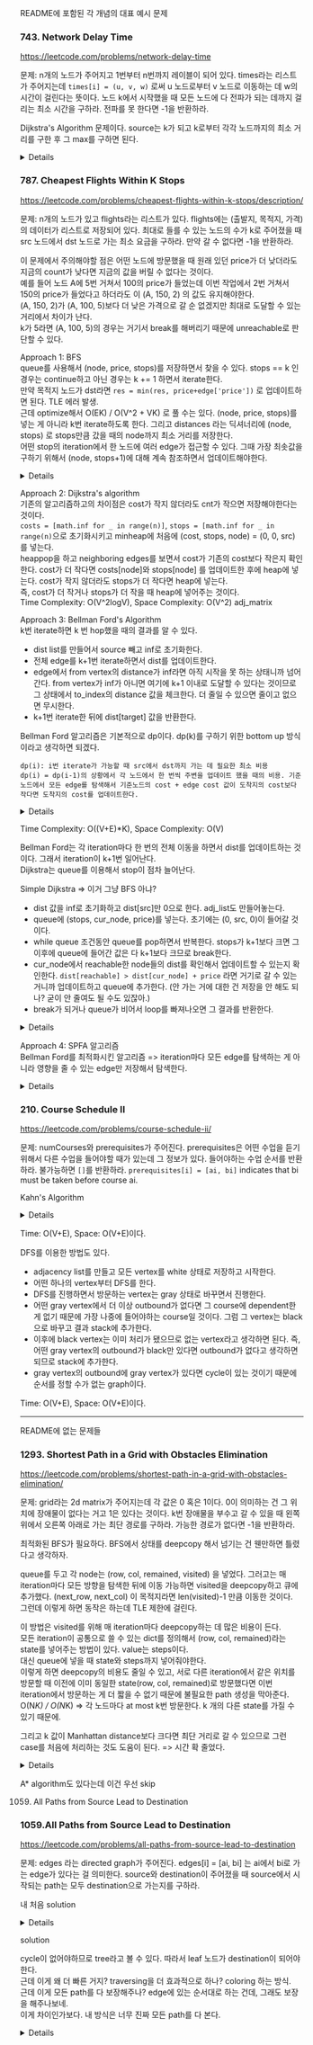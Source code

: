 README에 포함된 각 개념의 대표 예시 문제



### 743. Network Delay Time

https://leetcode.com/problems/network-delay-time

문제: n개의 노드가 주어지고 1번부터 n번까지 레이블이 되어 있다. times라는 리스트가 주어지는데 `times[i] = (u, v, w)` 로써 u 노드로부터 v 노드로 이동하는 데 w의 시간이 걸린다는 뜻이다. 노드 k에서 시작했을 때 모든 노드에 다 전파가 되는 데까지 걸리는 최소 시간을 구하라. 전파를 못 한다면 -1을 반환하라.

Dijkstra's Algorithm 문제이다. source는 k가 되고 k로부터 각각 노드까지의 최소 거리를 구한 후 그 max를 구하면 된다.

<details>

```python
class Solution:
    def networkDelayTime(self, times: List[List[int]], n: int, k: int) -> int:
        # Dijkstra's Algorithm으로 source로부터의 최소 cost를 다 구하고 그것들의 max를 구한다.
        d = {}  # key: destination, value: distance, 만약 path가 필요하다면 (distance, previous) 이렇게 넣으면 된다.
        for i in range(n):
            d[i+1] = math.inf
        #d = defaultdict(lambda: math.inf)  # 이렇게 초기화하면 마지막에 key를 직접 명시해서 접근해야한다. dict에 없는 게 있으면 unreachable이니까.
        d[k] = 0

        adj_matrix = [[] for _ in range(n+1)]  # (dest, cost)
        for time in times:
            src, dest, cost = time
            adj_matrix[src].append((dest, cost))

        heap = [(0, k, k)]  # (distance, next, previous)
        
        while True:
            next_cost, next_vertex, prev_vertex = heapq.heappop(heap)
            for dest, cost in adj_matrix[next_vertex]:
                if d[dest] <= d[next_vertex] + cost:
                    continue
                d[dest] = d[next_vertex] + cost
                heapq.heappush(heap, (cost, dest, next_vertex))
            if len(heap) == 0:
                break

        res = max(map(lambda x: d[x], d))
        return res if res != math.inf else -1
```

</details>




### 787. Cheapest Flights Within K Stops

https://leetcode.com/problems/cheapest-flights-within-k-stops/description/
    
문제: n개의 노드가 있고 flights라는 리스트가 있다. flights에는 (출발지, 목적지, 가격) 의 데이터가 리스트로 저장되어 있다. 최대로 들를 수 있는 노드의 수가 k로 주어졌을 때 src 노드에서 dst 노드로 가는 최소 요금을 구하라. 만약 갈 수 없다면 -1을 반환하라.

이 문제에서 주의해야할 점은 어떤 노드에 방문했을 때 원래 있던 price가 더 낮더라도 지금의 count가 낮다면 지금의 값을 버릴 수 없다는 것이다.    
예를 들어 노드 A에 5번 거쳐서 100의 price가 들었는데 이번 작업에서 2번 거쳐서 150의 price가 들었다고 하더라도 이 (A, 150, 2) 의 값도 유지해야한다.   
(A, 150, 2)가 (A, 100, 5)보다 더 낮은 가격으로 갈 순 없겠지만 최대로 도달할 수 있는 거리에서 차이가 난다.   
k가 5라면 (A, 100, 5)의 경우는 거기서 break를 해버리기 때문에 unreachable로 판단할 수 있다.   

Approach 1: BFS   
queue를 사용해서 (node, price, stops)를 저장하면서 찾을 수 있다. stops == k 인 경우는 continue하고 아닌 경우는 k += 1 하면서 iterate한다.     
만약 목적지 노드가 dst라면 `res = min(res, price+edge['price'])` 로 업데이트하면 된다.
TLE 에러 발생.   
근데 optimize해서 O(EK) / O(V^2 + VK) 로 풀 수는 있다. (node, price, stops)를 넣는 게 아니라 k번 iterate하도록 한다. 
그리고 distances 라는 딕셔너리에 (node, stops) 로 stops만큼 갔을 때의 node까지 최소 거리를 저장한다.    
어떤 stop의 iteration에서 한 노드에 여러 edge가 접근할 수 있다. 그때 가장 최솟값을 구하기 위해서 (node, stops+1)에 대해 계속 참조하면서 업데이트해야한다.

<details>

```python
        while bfsQ and stops < K + 1:
            # Iterate on current level
            length = len(bfsQ)
            for _ in range(length):
                node = bfsQ.popleft()
                
                # Loop over neighbors of popped node
                for nei in range(n):
                    if adj_matrix[node][nei] > 0:
                        dU = distances.get((node, stops), float("inf"))  # 이 값은 항상 있다. 이전 iteration에서 만든 값이다.
                        dV = distances.get((nei, stops + 1), float("inf"))  # 아직 unreached 상태라면 inf일테다. 있다면 다른 노드에서 간 결과인데 그거랑 비교하는 것이다.
                        wUV = adj_matrix[node][nei]
                        
                        if dU + wUV < dV:
                            distances[nei, stops + 1] = dU + wUV
                            bfsQ.append(nei)
```


```py
# 내 BFS 솔루션: memory limit exceeded
    def findCheapestPrice(self, n: int, flights: List[List[int]], src: int, dst: int, k: int) -> int:
        adj_list = [[] for _ in range(n)]  # index: src, element: (dst, weight)
        for _src, _dst, _price in flights:
            adj_list[_src].append((_dst, _price))

        queue = deque([(src, 0, -1)])  # (current vertex, price sum, stops to get to this vertex)
        res = math.inf
        while queue:
            cur_vertex, price_sum, count = queue.popleft()
            for next_vertex, weight in adj_list[cur_vertex]:
                if next_vertex == dst:
                    res = min(res, price_sum + weight)
                    continue
                if count + 1 >= k:
                    continue
                queue.append((next_vertex, price_sum + weight, count+1))
            
        if res != math.inf:
            return res
        return -1
```

</details>


Approach 2: Dijkstra's algorithm     
기존의 알고리즘하고의 차이점은 cost가 작지 않더라도 cnt가 작으면 저장해야한다는 것이다.   
`costs = [math.inf for _ in range(n)]`, `stops = [math.inf for _ in range(n)`으로 초기화시키고 minheap에 처음에 (cost, stops, node) = (0, 0, src) 를 넣는다.   
heappop을 하고 neighboring edges를 보면서 cost가 기존의 cost보다 작은지 확인한다. cost가 더 작다면 costs[node]와 stops[node] 를 업데이트한 후에 heap에 넣는다. cost가 작지 않더라도 stops가 더 작다면 heap에 넣는다.   
즉, cost가 더 작거나 stops가 더 작을 때 heap에 넣어주는 것이다.   
Time Complexity: O(V^2logV), Space Complexity: O(V^2) adj_matrix


Approach 3: Bellman Ford's Algorithm   
k번 iterate하면 k 번 hop했을 때의 결과를 알 수 있다.   
- dist list를 만들어서 source 빼고 inf로 초기화한다.   
- 전체 edge를 k+1번 iterate하면서 dist를 업데이트한다. 
- edge에서 from vertex의 distance가 inf라면 아직 시작을 못 하는 상태니까 넘어간다. from vertex가 inf가 아니면 여기에 k+1 이내로 도달할 수 있다는 것이므로 그 상태에서 to_index의 distance 값을 체크한다. 더 줄일 수 있으면 줄이고 없으면 무시한다.
- k+1번 iterate한 뒤에 dist[target] 값을 반환한다.

Bellman Ford 알고리즘은 기본적으로 dp이다. dp(k)를 구하기 위한 bottom up 방식이라고 생각하면 되겠다.    

```
dp(i): i번 iterate가 가능할 때 src에서 dst까지 가는 데 필요한 최소 비용
dp(i) = dp(i-1)의 상황에서 각 노드에서 한 번씩 주변을 업데이트 했을 때의 비용. 기준 노드에서 모든 edge를 탐색해서 기준노드의 cost + edge cost 값이 도착지의 cost보다 작다면 도착지의 cost를 업데이트한다.
```

<details>

```python
dist = [math.inf] * n
dist[src] = 0
for _ in range(K+1):
    next_dist = copy.deepcopy(dist)  # deepcopy를 해야한다. 안 그러면 edge iterate하면서 dist[_from] 값이 바뀔 수 있다.
    for _from, _to, _price in flights:
        if dist[_from] == math.inf:
            continue
        next_dist[_to] = min(next_dist[_to], dist[_from] + _price)  # 여기서 min의 first parameter는 dist가 아니라 next_dist가 되어야한다.
    dist = next_dist
if dist[dst] == math.inf:
    return -1
return dist[dst]
```
    
</details>
    
Time Complexity: O((V+E)*K), Space Complexity: O(V)

Bellman Ford는 각 iteration마다 한 번의 전체 이동을 하면서 dist를 업데이트하는 것이다. 그래서 iteration이 k+1번 일어난다.   
Dijkstra는 queue를 이용해서 stop이 점차 늘어난다.
    
Simple Dijkstra => 이거 그냥 BFS 아냐?
- dist 값을 inf로 초기화하고 dist[src]만 0으로 한다. adj_list도 만들어놓는다.
- queue에 (stops, cur_node, price)를 넣는다. 초기에는 (0, src, 0)이 들어갈 것이다.
- while queue 조건동안 queue를 pop하면서 반복한다. stops가 k+1보다 크면 그 이후에 queue에 들어간 값은 다 k+1보다 크므로 break한다.
- cur_node에서 reachable한 node들의 dist를 확인해서 업데이트할 수 있는지 확인한다. `dist[reachable] > dist[cur_node] + price` 라면 거기로 갈 수 있는 거니까 업데이트하고 queue에 추가한다. (안 가는 거에 대한 건 저장을 안 해도 되나? 굳이 안 줄여도 될 수도 있잖아.)
- break가 되거나 queue가 비어서 loop를 빠져나오면 그 결과를 반환한다.

<details>

```python
dist = [math.inf] * n
dist[src] = 0
queue = deque([(0, src, 0)])  # stops, node, price

while queue:
    stops, cur, price = queue.popleft()
    if stops > K:
        break
    for _to, _price in adj_list[cur]:
        if dist[_to] <= price + _price:
            continue
        dist[_to] = price + _price
        queue.append((stops+1, _to, dist[_to]))

return -1 if dist[dst] == math.inf else dist[dst]
```

</details>


Approach 4: SPFA 알고리즘    
Bellman Ford를 최적화시킨 알고리즘 => iteration마다 모든 edge를 탐색하는 게 아니라 영향을 줄 수 있는 edge만 저장해서 탐색한다.

<details>

```py
    def findCheapestPrice(self, n: int, flights: List[List[int]], src: int, dst: int, k: int) -> int:
        adj_list = [[] for _ in range(n)]  # index: from vertex, element: (to vertex, price)
        for _src, _dst, _price in flights:
            adj_list[_src].append((_dst, _price))

        distances = [math.inf for _ in range(n)]
        distances[src] = 0

        cur_list = [src]

        for _ in range(k+1):
            new_distances = copy.deepcopy(distances)
            next_list = []
            for cur in cur_list:
                for _dst, _price in adj_list[cur]:
                    if new_distances[_dst] <= distances[cur] + _price:
                        continue
                    new_distances[_dst] = distances[cur] + _price
                    next_list.append(_dst)
            distances = new_distances
            cur_list = next_list
        
        if distances[dst] == math.inf:
            return -1
        return distances[dst]
```

</details>









### 210. Course Schedule II

https://leetcode.com/problems/course-schedule-ii/

문제: numCourses와 prerequisites가 주어진다. prerequisites은 어떤 수업을 듣기 위해서 다른 수업을 들어야할 때가 있는데 그 정보가 있다. 들어야하는 수업 순서를 반환하라. 불가능하면 `[]`를 반환하라. `prerequisites[i] = [ai, bi]` indicates that bi must be taken before course ai.


Kahn's Algorithm

<details>

```python
    def findOrder(self, n: int, courses: List[List[int]]) -> List[int]:
        ordered_courses = []
        
        in_degrees = [0] * n  # in_degree[i] indicates the number of required courses to take course i
        adj_list = defaultdict(list)
        for next_course, required_course in courses:
            adj_list[required_course].append(next_course)
            in_degrees[next_course] += 1
        
        queue = deque()
        for i in range(n):
            if in_degrees[i] == 0:
                queue.append(i)
        
        while queue:
            cur = queue.popleft()
            ordered_courses.append(cur)

            for next_course in adj_list[cur]:
                in_degrees[next_course] -= 1
                if in_degrees[next_course] == 0:
                    queue.append(next_course)
        
        if len(ordered_courses) == n:
            return ordered_courses
        return []
```

</details>

Time: O(V+E), Space: O(V+E)이다.

DFS를 이용한 방법도 있다.   
- adjacency list를 만들고 모든 vertex를 white 상태로 저장하고 시작한다.   
- 어떤 하나의 vertex부터 DFS를 한다.   
- DFS를 진행하면서 방문하는 vertex는 gray 상태로 바꾸면서 진행한다.   
- 어떤 gray vertex에서 더 이상 outbound가 없다면 그 course에 dependent한 게 없기 때문에 가장 나중에 들어야하는 course일 것이다. 그럼 그 vertex는 black으로 바꾸고 결과 stack에 추가한다.   
- 이후에 black vertex는 이미 처리가 됐으므로 없는 vertex라고 생각하면 된다. 즉, 어떤 gray vertex의 outbound가 black만 있다면 outbound가 없다고 생각하면 되므로 stack에 추가한다.   
- gray vertex의 outbound에 gray vertex가 있다면 cycle이 있는 것이기 때문에 순서를 정할 수가 없는 graph이다.   

Time: O(V+E), Space: O(V+E)이다.








---






README에 없는 문제들




### 1293. Shortest Path in a Grid with Obstacles Elimination

https://leetcode.com/problems/shortest-path-in-a-grid-with-obstacles-elimination/

문제: grid라는 2d matrix가 주어지는데 각 값은 0 혹은 1이다. 0이 의미하는 건 그 위치에 장애물이 없다는 거고 1은 있다는 것이다. k번 장애물을 부수고 갈 수 있을 때 왼쪽 위에서 오른쪽 아래로 가는 최단 경로를 구하라. 가능한 경로가 없다면 -1을 반환하라.

최적화된 BFS가 필요하다. BFS에서 상태를 deepcopy 해서 넘기는 건 웬만하면 틀렸다고 생각하자.    

queue를 두고 각 node는 (row, col, remained, visited) 을 넣었다. 그러고는 매 iteration마다 모든 방향을 탐색한 뒤에 이동 가능하면 visited을 deepcopy하고 큐에 추가했다. (next_row, next_col) 이 목적지라면 len(visited)-1 만큼 이동한 것이다.    
그런데 이렇게 하면 동작은 하는데 TLE 제한에 걸린다.      

이 방법은 visited를 위해 매 iteration마다 deepcopy하는 데 많은 비용이 든다.     
모든 iteration이 공통으로 쓸 수 있는 dict를 정의해서 (row, col, remained)라는 state를 넣어주는 방법이 있다. value는 steps이다.    
대신 queue에 넣을 때 state와 steps까지 넣어줘야한다.        
이렇게 하면 deepcopy의 비용도 줄일 수 있고, 서로 다른 iteration에서 같은 위치를 방문할 때 이전에 이미 동일한 state(row, col, remained)로 방문했다면 이번 iteration에서 방문하는 게 더 짧을 수 없기 때문에 불필요한 path 생성을 막아준다.    
O(N*K) / O(N*K)  => 각 노드마다 at most k번 방문한다. k 개의 다른 state를 가질 수 있기 때문에.

그리고 k 값이 Manhattan distance보다 크다면 최단 거리로 갈 수 있으므로 그런 case를 처음에 처리하는 것도 도움이 된다. => 시간 확 줄었다.  

<details>

```py
    def shortestPath(self, grid: List[List[int]], k: int) -> int:
        m, n = len(grid), len(grid[0])
        directions = [(1, 0), (0, 1), (-1, 0), (0, -1)]
        queue = deque([(0, 0, 0, k)])  # row, col, steps, remained
        
        if m == 1 and n == 1:
            return 0
        
        if k >= (m + n - 2):
            # if k is greater than or equal to Manhattan distance, return the minimum
            return m + n - 2

        """
        loc_to_remained_and_steps 변수
        key: (row, col), value: (remained, steps)
        탐색하다가 (next_row, next_col)이 loc_to_remained_and_steps 안에
          - 없으면 새로 넣는다.
          - 있고 지금 계산하는 상태가 갖고 있는 remained, steps가 loc_to_remained에 있는 어떤 데이터의 remained 보다 작고 steps도 많다면 더 비효율적으로 접근하는 것이기 때문에 멈춘다.
          - 아니라면 큐에 넣고 이후 작업을 계속 진행한다.
        """
        loc_to_remained_and_steps = defaultdict(list)
        loc_to_remained_and_steps[(0, 0)].append((k, 0))

        res = math.inf

        while queue:
            cur_row, cur_col, cur_steps, cur_remained = queue.popleft()

            for d_row, d_col in directions:
                next_row, next_col, next_remained = cur_row + d_row, cur_col + d_col, cur_remained

                if not (0 <= next_row < m and 0<= next_col < n):
                    # out of index
                    continue
                
                if grid[next_row][next_col] == 1:
                    # if encountered a block, reduce next_remained variable
                    next_remained = cur_remained - 1
                
                if next_remained < 0:
                    # cannot break block
                    continue
                
                if next_row == m-1 and next_col == n-1:
                    # arrived the target
                    res = min(res, cur_steps + 1)
                    continue
                
                is_visited = False
                for _remained, _steps in loc_to_remained_and_steps[(next_row, next_col)]:
                    if next_remained <= _remained and cur_steps+1 >= _steps:
                        # previously visited in a more effective way => do not have to do further operations
                        is_visited = True
                        break
                if is_visited:
                    continue
                    
                queue.append((next_row, next_col, cur_steps + 1, next_remained))
                loc_to_remained_and_steps[(next_row, next_col)].append((next_remained, cur_steps+1))

        if res == math.inf:
            return -1
        return res
```

</details>

A* algorithm도 있다는데 이건 우선 skip






1059. All Paths from Source Lead to Destination

### 1059.All Paths from Source Lead to Destination

https://leetcode.com/problems/all-paths-from-source-lead-to-destination

문제: edges 라는 directed graph가 주어진다. edges[i] = [ai, bi] 는 ai에서 bi로 가는 edge가 있다는 걸 의미한다. source와 destination이 주어졌을 때 source에서 시작되는 path는 모두 destination으로 가는지를 구하라.


내 처음 solution

<details>

dfs를 사용했다.

```py
    def leadsToDestination(self, n: int, edges: List[List[int]], source: int, destination: int) -> bool:
        adj_list = defaultdict(list)
        for _s, _d in edges:
            adj_list[_s].append(_d)
        
        if len(adj_list[source]) == 0:
            return source == destination
        
        def helper(cur, visited):
            if len(adj_list[cur]) == 0:
                return cur == destination

            visited.add(cur)
            for next_node in adj_list[cur]:
                if next_node in visited:
                    return False
                if not helper(next_node, visited):
                    return False  # 여기서 early return을 안 하고 all(helper_results) 로 하면 속도가 느려진다.
            visited.remove(cur)
            return True

        return helper(source, set())  # 또 set 하는 것 보다는 is_visited dict를 만들어서 각 vertex마다 true/false를 갖게 하는 게 낫겠다.
```

TLE 실패

</details>


solution

cycle이 없어야하므로 tree라고 볼 수 있다. 따라서 leaf 노드가 destination이 되어야 한다.   
근데 이게 왜 더 빠른 거지? traversing을 더 효과적으로 하나? coloring 하는 방식.   
근데 이게 모든 path를 다 보장해주나? edge에 있는 순서대로 하는 건데, 그래도 보장을 해주나보네.    
이게 차이인가보다. 내 방식은 너무 진짜 모든 path를 다 본다.   

<details>

```py

class Solution:
    GRAY = 1
    BLACK = 2

    def leadsToDestination(self, n: int, edges: List[List[int]], source: int, destination: int) -> bool:
        graph = self.buildDigraph(n, edges)
        return self.leadsToDest(graph, source, destination, [None] * n)
        
    def leadsToDest(self, graph, node, dest, states):
        
        # If the state is GRAY, this is a backward edge and hence, it creates a Loop.
        if states[node] != None:
            return states[node] == Solution.BLACK
        
        # If this is a leaf node, it should be equal to the destination.
        if len(graph[node]) == 0:
            return node == dest
        
        # Now, we are processing this node. So we mark it as GRAY.
        states[node] = Solution.GRAY
        
        for next_node in graph[node]:
            
            # If we get a `false` from any recursive call on the neighbors, we short circuit and return from there.
            if not self.leadsToDest(graph, next_node, dest, states):
                return False;
        
        # Recursive processing done for the node. We mark it BLACK.
        states[node] = Solution.BLACK
        return True
        
    def buildDigraph(self, n, edges):
        graph = [[] for _ in range(n)]
        
        for edge in edges:
            graph[edge[0]].append(edge[1])
            
        return graph   
```

time: O(V), space: O(V+E)

Time Complexity: Typically for an entire DFS over an input graph, it takes O(V+E)\mathcal{O}(V + E)O(V+E) where VVV represents the number of vertices in the graph and likewise, EEE represents the number of edges in the graph. In the worst case EEE can be O(V2)\mathcal{O}(V^2)O(V 2) in case each vertex is connected to every other vertex in the graph. However even in the worst case, we will end up discovering a cycle very early on and prune the recursion tree. If we were to traverse the entire graph, then the complexity would be O(V2)\mathcal{O}(V^2)O(V 2) as the O(E)\mathcal{O}(E)O(E) part would dominate. However, due to pruning and backtracking in case of cycle detection, we end up with an overall time complexity of O(V)\mathcal{O}(V)O(V).

</details>


